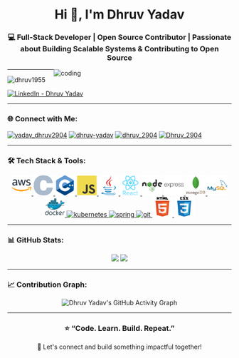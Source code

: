<h1 align="center">Hi 👋, I'm Dhruv Yadav</h1>
<h3 align="center">💻 Full-Stack Developer | Open Source Contributor | Passionate about Building Scalable Systems & Contributing to Open Source</h3>

<img align="right" alt="coding" width="400" src="https://user-images.githubusercontent.com/55389276/140866485-8fb1c876-9a8f-4d6a-98dc-08c4981eaf70.gif" />

---

<p align="left">
  <img src="https://komarev.com/ghpvc/?username=dhruv1955&label=Profile%20views&color=0e75b6&style=flat" alt="dhruv1955" />
</p>

<p align="left">
  <a href="https://www.linkedin.com/in/dhruv-yadav-10a719286/" target="blank">
    <img src="https://img.shields.io/badge/LinkedIn-Dhruv%20Yadav-blue?style=for-the-badge&logo=linkedin" alt="LinkedIn - Dhruv Yadav" />
  </a>
</p>

---

### 🌐 Connect with Me:
<p align="left">
  <a href="https://x.com/yadav_dhruv2904" target="blank"><img align="center" src="https://raw.githubusercontent.com/rahuldkjain/github-profile-readme-generator/master/src/images/icons/Social/twitter.svg" alt="yadav_dhruv2904" height="30" width="40" /></a>
  <a href="https://www.linkedin.com/in/dhruv-yadav-10a719286/" target="blank"><img align="center" src="https://raw.githubusercontent.com/rahuldkjain/github-profile-readme-generator/master/src/images/icons/Social/linked-in-alt.svg" alt="dhruv-yadav" height="30" width="40" /></a>
  <a href="https://www.codechef.com/users/dhruv_2904" target="blank"><img align="center" src="https://cdn.jsdelivr.net/npm/simple-icons@3.1.0/icons/codechef.svg" alt="dhruv_2904" height="30" width="40" /></a>
  <a href="https://leetcode.com/u/Dhruv_2904/" target="blank"><img align="center" src="https://raw.githubusercontent.com/rahuldkjain/github-profile-readme-generator/master/src/images/icons/Social/leet-code.svg" alt="Dhruv_2904" height="30" width="40" /></a>
</p>

---

### 🛠️ Tech Stack & Tools:
<p align="center"> 
  <a href="https://aws.amazon.com" target="_blank"> <img src="https://raw.githubusercontent.com/devicons/devicon/master/icons/amazonwebservices/amazonwebservices-original-wordmark.svg" alt="aws" width="45" height="45"/> </a>
  <a href="https://www.cprogramming.com/" target="_blank"> <img src="https://raw.githubusercontent.com/devicons/devicon/master/icons/c/c-original.svg" alt="c" width="45" height="45"/> </a>
  <a href="https://www.w3schools.com/cpp/" target="_blank"> <img src="https://raw.githubusercontent.com/devicons/devicon/master/icons/cplusplus/cplusplus-original.svg" alt="cplusplus" width="45" height="45"/> </a>
  <a href="https://developer.mozilla.org/en-US/docs/Web/JavaScript" target="_blank"> <img src="https://raw.githubusercontent.com/devicons/devicon/master/icons/javascript/javascript-original.svg" alt="javascript" width="45" height="45"/> </a>
  <a href="https://www.java.com" target="_blank"> <img src="https://raw.githubusercontent.com/devicons/devicon/master/icons/java/java-original.svg" alt="java" width="45" height="45"/> </a>
  <a href="https://reactjs.org/" target="_blank"> <img src="https://raw.githubusercontent.com/devicons/devicon/master/icons/react/react-original-wordmark.svg" alt="react" width="45" height="45"/> </a>
  <a href="https://nodejs.org" target="_blank"> <img src="https://raw.githubusercontent.com/devicons/devicon/master/icons/nodejs/nodejs-original-wordmark.svg" alt="nodejs" width="45" height="45"/> </a>
  <a href="https://expressjs.com" target="_blank"> <img src="https://raw.githubusercontent.com/devicons/devicon/master/icons/express/express-original-wordmark.svg" alt="express" width="45" height="45"/> </a>
  <a href="https://www.mongodb.com/" target="_blank"> <img src="https://raw.githubusercontent.com/devicons/devicon/master/icons/mongodb/mongodb-original-wordmark.svg" alt="mongodb" width="45" height="45"/> </a>
  <a href="https://www.mysql.com/" target="_blank"> <img src="https://raw.githubusercontent.com/devicons/devicon/master/icons/mysql/mysql-original-wordmark.svg" alt="mysql" width="45" height="45"/> </a>
  <a href="https://www.docker.com/" target="_blank"> <img src="https://raw.githubusercontent.com/devicons/devicon/master/icons/docker/docker-original-wordmark.svg" alt="docker" width="45" height="45"/> </a>
  <a href="https://kubernetes.io" target="_blank"> <img src="https://www.vectorlogo.zone/logos/kubernetes/kubernetes-icon.svg" alt="kubernetes" width="45" height="45"/> </a>
  <a href="https://spring.io/" target="_blank"> <img src="https://www.vectorlogo.zone/logos/springio/springio-icon.svg" alt="spring" width="45" height="45"/> </a>
  <a href="https://git-scm.com/" target="_blank"> <img src="https://www.vectorlogo.zone/logos/git-scm/git-scm-icon.svg" alt="git" width="45" height="45"/> </a>
  <a href="https://www.w3.org/html/" target="_blank"> <img src="https://raw.githubusercontent.com/devicons/devicon/master/icons/html5/html5-original-wordmark.svg" alt="html5" width="45" height="45"/> </a>
  <a href="https://www.w3schools.com/css/" target="_blank"> <img src="https://raw.githubusercontent.com/devicons/devicon/master/icons/css3/css3-original-wordmark.svg" alt="css3" width="45" height="45"/> </a>
</p>

---

### 📊 GitHub Stats:
<p align="center">
  <img src="https://github-readme-stats.vercel.app/api?username=dhruv1955&show_icons=true&theme=tokyonight&hide_border=true" height="180em" />
  <img src="https://github-readme-stats.vercel.app/api/top-langs?username=dhruv1955&show_icons=true&locale=en&layout=compact&theme=tokyonight&hide_border=true" height="180em" />
</p>

---

### 📈 Contribution Graph:
<p align="center">
  <img src="https://github-readme-activity-graph.vercel.app/graph?username=dhruv1955&theme=tokyo-night&hide_border=true" alt="Dhruv Yadav's GitHub Activity Graph" />
</p>

---

<h3 align="center">⭐ “Code. Learn. Build. Repeat.”</h3>
<p align="center">💬 Let's connect and build something impactful together!</p>
